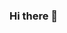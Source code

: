 ### Hi there 👋

<!--
**bkoscar/bkoscar** is a ✨ _special_ ✨ repository because its `README.md` (this file) appears on your GitHub profile.

I studied math, currently I work as a backend developer with python, I use frameworks like fastapi, django and flask.

I have experience working as a data analyst and I have used time series focused on product sales.

- 🔭 I’m currently working on Busmen
- 🌱 I’m currently learning JavaScript, machine learning
-->
